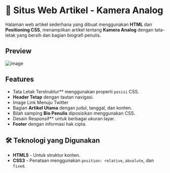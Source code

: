 # 📄 Situs Web Artikel - Kamera Analog

Halaman web artikel sederhana yang dibuat menggunakan **HTML** dan **Positioning CSS**, menampilkan artikel tentang **Kamera Analog** dengan tata-letak yang bersih dan bagian biografi penulis.

## Preview
![image](https://github.com/user-attachments/assets/ed67c3bc-7296-46e3-bf8c-21593b051487)

## Features

- Tata Letak Terstruktur** menggunakan properti `posisi` CSS.
- **Header Tetap** dengan tautan navigasi.
- Image Link Menuju Twitter
- Bagian **Artikel Utama** dengan judul, tanggal, dan konten.
- Bilah samping **Bio Penulis** diposisikan menggunakan CSS.
- Desain Responsif** untuk berbagai ukuran layar.
- **Footer** dengan informasi hak cipta.

## 🛠️ Teknologi yang Digunakan

- **HTML5** - Untuk struktur konten.
- **CSS3** - Penataan menggunakan `position: relative`, `absolute`, dan `fixed`.
